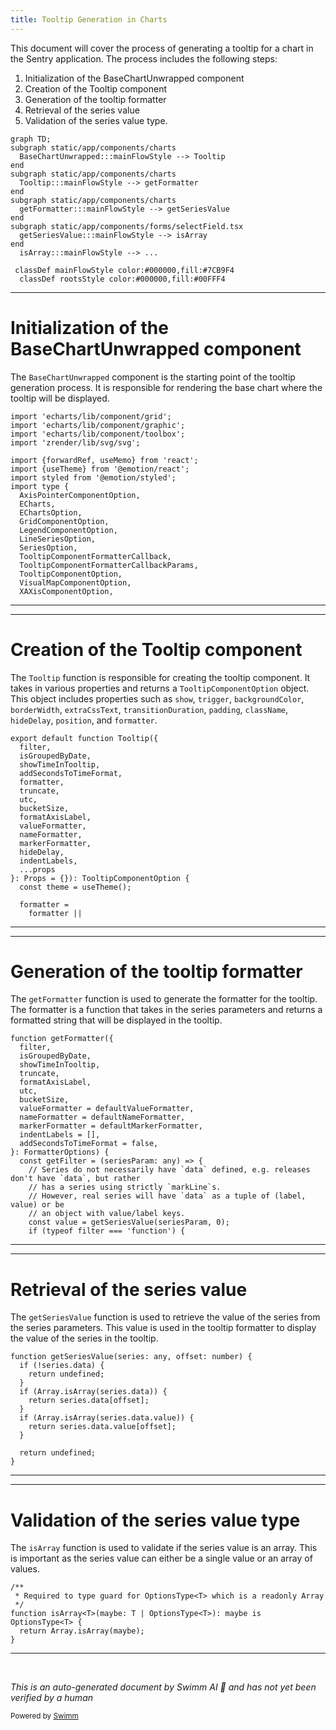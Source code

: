 ```yaml
---
title: Tooltip Generation in Charts
---
```

This document will cover the process of generating a tooltip for a chart in the Sentry application. The process includes the following steps:

1. Initialization of the BaseChartUnwrapped component
2. Creation of the Tooltip component
3. Generation of the tooltip formatter
4. Retrieval of the series value
5. Validation of the series value type.

```mermaid
graph TD;
subgraph static/app/components/charts
  BaseChartUnwrapped:::mainFlowStyle --> Tooltip
end
subgraph static/app/components/charts
  Tooltip:::mainFlowStyle --> getFormatter
end
subgraph static/app/components/charts
  getFormatter:::mainFlowStyle --> getSeriesValue
end
subgraph static/app/components/forms/selectField.tsx
  getSeriesValue:::mainFlowStyle --> isArray
end
  isArray:::mainFlowStyle --> ...

 classDef mainFlowStyle color:#000000,fill:#7CB9F4
  classDef rootsStyle color:#000000,fill:#00FFF4
```

<SwmSnippet path="/static/app/components/charts/baseChart.tsx" line="1">

---

# Initialization of the BaseChartUnwrapped component

The `BaseChartUnwrapped` component is the starting point of the tooltip generation process. It is responsible for rendering the base chart where the tooltip will be displayed.

```tsx
import 'echarts/lib/component/grid';
import 'echarts/lib/component/graphic';
import 'echarts/lib/component/toolbox';
import 'zrender/lib/svg/svg';

import {forwardRef, useMemo} from 'react';
import {useTheme} from '@emotion/react';
import styled from '@emotion/styled';
import type {
  AxisPointerComponentOption,
  ECharts,
  EChartsOption,
  GridComponentOption,
  LegendComponentOption,
  LineSeriesOption,
  SeriesOption,
  TooltipComponentFormatterCallback,
  TooltipComponentFormatterCallbackParams,
  TooltipComponentOption,
  VisualMapComponentOption,
  XAXisComponentOption,
```

---

</SwmSnippet>

<SwmSnippet path="/static/app/components/charts/components/tooltip.tsx" line="237">

---

# Creation of the Tooltip component

The `Tooltip` function is responsible for creating the tooltip component. It takes in various properties and returns a `TooltipComponentOption` object. This object includes properties such as `show`, `trigger`, `backgroundColor`, `borderWidth`, `extraCssText`, `transitionDuration`, `padding`, `className`, `hideDelay`, `position`, and `formatter`.

```tsx
export default function Tooltip({
  filter,
  isGroupedByDate,
  showTimeInTooltip,
  addSecondsToTimeFormat,
  formatter,
  truncate,
  utc,
  bucketSize,
  formatAxisLabel,
  valueFormatter,
  nameFormatter,
  markerFormatter,
  hideDelay,
  indentLabels,
  ...props
}: Props = {}): TooltipComponentOption {
  const theme = useTheme();

  formatter =
    formatter ||
```

---

</SwmSnippet>

<SwmSnippet path="/static/app/components/charts/components/tooltip.tsx" line="104">

---

# Generation of the tooltip formatter

The `getFormatter` function is used to generate the formatter for the tooltip. The formatter is a function that takes in the series parameters and returns a formatted string that will be displayed in the tooltip.

```tsx
function getFormatter({
  filter,
  isGroupedByDate,
  showTimeInTooltip,
  truncate,
  formatAxisLabel,
  utc,
  bucketSize,
  valueFormatter = defaultValueFormatter,
  nameFormatter = defaultNameFormatter,
  markerFormatter = defaultMarkerFormatter,
  indentLabels = [],
  addSecondsToTimeFormat = false,
}: FormatterOptions) {
  const getFilter = (seriesParam: any) => {
    // Series do not necessarily have `data` defined, e.g. releases don't have `data`, but rather
    // has a series using strictly `markLine`s.
    // However, real series will have `data` as a tuple of (label, value) or be
    // an object with value/label keys.
    const value = getSeriesValue(seriesParam, 0);
    if (typeof filter === 'function') {
```

---

</SwmSnippet>

<SwmSnippet path="/static/app/components/charts/components/tooltip.tsx" line="68">

---

# Retrieval of the series value

The `getSeriesValue` function is used to retrieve the value of the series from the series parameters. This value is used in the tooltip formatter to display the value of the series in the tooltip.

```tsx
function getSeriesValue(series: any, offset: number) {
  if (!series.data) {
    return undefined;
  }
  if (Array.isArray(series.data)) {
    return series.data[offset];
  }
  if (Array.isArray(series.data.value)) {
    return series.data.value[offset];
  }

  return undefined;
}
```

---

</SwmSnippet>

<SwmSnippet path="/static/app/components/forms/selectField.tsx" line="51">

---

# Validation of the series value type

The `isArray` function is used to validate if the series value is an array. This is important as the series value can either be a single value or an array of values.

```tsx
/**
 * Required to type guard for OptionsType<T> which is a readonly Array
 */
function isArray<T>(maybe: T | OptionsType<T>): maybe is OptionsType<T> {
  return Array.isArray(maybe);
}
```

---

</SwmSnippet>

&nbsp;

*This is an auto-generated document by Swimm AI 🌊 and has not yet been verified by a human*

<SwmMeta version="3.0.0" repo-id="Z2l0aHViJTNBJTNBZGVtby1zZW50cnklM0ElM0Fzd2ltbWlv" repo-name="demo-sentry"><sup>Powered by [Swimm](/)</sup></SwmMeta>
